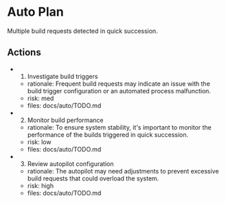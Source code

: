 # Auto Plan

Multiple build requests detected in quick succession.

## Actions
- 1. Investigate build triggers
  - rationale: Frequent build requests may indicate an issue with the build trigger configuration or an automated process malfunction.
  - risk: med
  - files: docs/auto/TODO.md
- 2. Monitor build performance
  - rationale: To ensure system stability, it's important to monitor the performance of the builds triggered in quick succession.
  - risk: low
  - files: docs/auto/TODO.md
- 3. Review autopilot configuration
  - rationale: The autopilot may need adjustments to prevent excessive build requests that could overload the system.
  - risk: high
  - files: docs/auto/TODO.md